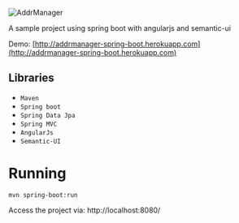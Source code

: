 ![AddrManager](http://img.verto.me/addrmanager-logo.png)

A sample project using spring boot with angularjs and semantic-ui

Demo: [http://addrmanager-spring-boot.herokuapp.com](http://addrmanager-spring-boot.herokuapp.com)

## Libraries

- `Maven`
- `Spring boot`
- `Spring Data Jpa`
- `Spring MVC`
- `AngularJs`
- `Semantic-UI`

# Running 

```shell
mvn spring-boot:run
```

Access the project via: http://localhost:8080/
